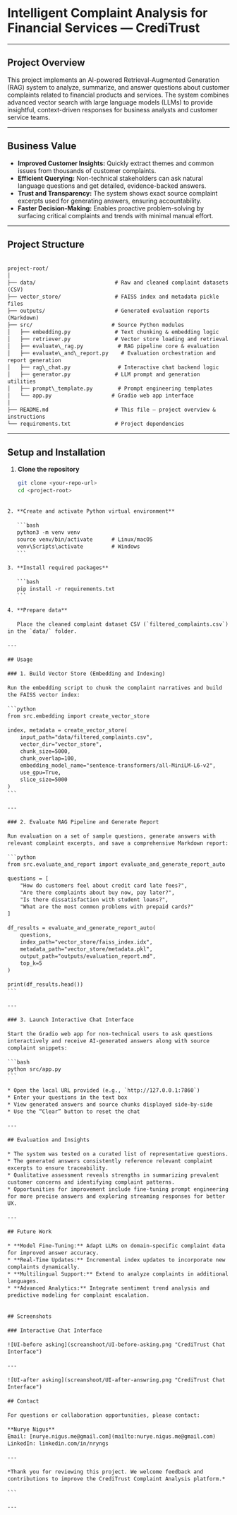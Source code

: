 # Intelligent Complaint Analysis for Financial Services — CrediTrust

---

## Project Overview

This project implements an AI-powered Retrieval-Augmented Generation (RAG) system to analyze, summarize, and answer questions about customer complaints related to financial products and services. The system combines advanced vector search with large language models (LLMs) to provide insightful, context-driven responses for business analysts and customer service teams.

---

## Business Value

- **Improved Customer Insights:** Quickly extract themes and common issues from thousands of customer complaints.
- **Efficient Querying:** Non-technical stakeholders can ask natural language questions and get detailed, evidence-backed answers.
- **Trust and Transparency:** The system shows exact source complaint excerpts used for generating answers, ensuring accountability.
- **Faster Decision-Making:** Enables proactive problem-solving by surfacing critical complaints and trends with minimal manual effort.

---

## Project Structure

```

project-root/
│
├── data/                         # Raw and cleaned complaint datasets (CSV)
├── vector_store/                 # FAISS index and metadata pickle files
├── outputs/                      # Generated evaluation reports (Markdown)
├── src/                         # Source Python modules
│   ├── embedding.py              # Text chunking & embedding logic
│   ├── retriever.py              # Vector store loading and retrieval
│   ├── evaluate\_rag.py           # RAG pipeline core & evaluation
│   ├── evaluate\_and\_report.py    # Evaluation orchestration and report generation
│   ├── rag\_chat.py               # Interactive chat backend logic
│   ├── generator.py              # LLM prompt and generation utilities
│   ├── prompt\_template.py        # Prompt engineering templates
│   └── app.py                   # Gradio web app interface
│
├── README.md                     # This file — project overview & instructions
└── requirements.txt              # Project dependencies

````

---

## Setup and Installation

1. **Clone the repository**

   ```bash
   git clone <your-repo-url>
   cd <project-root>
````

2. **Create and activate Python virtual environment**

   ```bash
   python3 -m venv venv
   source venv/bin/activate      # Linux/macOS
   venv\Scripts\activate         # Windows
   ```

3. **Install required packages**

   ```bash
   pip install -r requirements.txt
   ```

4. **Prepare data**

   Place the cleaned complaint dataset CSV (`filtered_complaints.csv`) in the `data/` folder.

---

## Usage

### 1. Build Vector Store (Embedding and Indexing)

Run the embedding script to chunk the complaint narratives and build the FAISS vector index:

```python
from src.embedding import create_vector_store

index, metadata = create_vector_store(
    input_path="data/filtered_complaints.csv",
    vector_dir="vector_store",
    chunk_size=5000,
    chunk_overlap=100,
    embedding_model_name="sentence-transformers/all-MiniLM-L6-v2",
    use_gpu=True,
    slice_size=5000
)
```

---

### 2. Evaluate RAG Pipeline and Generate Report

Run evaluation on a set of sample questions, generate answers with relevant complaint excerpts, and save a comprehensive Markdown report:

```python
from src.evaluate_and_report import evaluate_and_generate_report_auto

questions = [
    "How do customers feel about credit card late fees?",
    "Are there complaints about buy now, pay later?",
    "Is there dissatisfaction with student loans?",
    "What are the most common problems with prepaid cards?"
]

df_results = evaluate_and_generate_report_auto(
    questions,
    index_path="vector_store/faiss_index.idx",
    metadata_path="vector_store/metadata.pkl",
    output_path="outputs/evaluation_report.md",
    top_k=5
)

print(df_results.head())
```

---

### 3. Launch Interactive Chat Interface

Start the Gradio web app for non-technical users to ask questions interactively and receive AI-generated answers along with source complaint snippets:

```bash
python src/app.py
```

* Open the local URL provided (e.g., `http://127.0.0.1:7860`)
* Enter your questions in the text box
* View generated answers and source chunks displayed side-by-side
* Use the “Clear” button to reset the chat

---

## Evaluation and Insights

* The system was tested on a curated list of representative questions.
* The generated answers consistently reference relevant complaint excerpts to ensure traceability.
* Qualitative assessment reveals strengths in summarizing prevalent customer concerns and identifying complaint patterns.
* Opportunities for improvement include fine-tuning prompt engineering for more precise answers and exploring streaming responses for better UX.

---

## Future Work

* **Model Fine-Tuning:** Adapt LLMs on domain-specific complaint data for improved answer accuracy.
* **Real-Time Updates:** Incremental index updates to incorporate new complaints dynamically.
* **Multilingual Support:** Extend to analyze complaints in additional languages.
* **Advanced Analytics:** Integrate sentiment trend analysis and predictive modeling for complaint escalation.


## Screenshots

### Interactive Chat Interface

![UI-before asking](screanshoot/UI-before-asking.png "CrediTrust Chat Interface")

---

![UI-after asking](screanshoot/UI-after-answring.png "CrediTrust Chat Interface")

## Contact

For questions or collaboration opportunities, please contact:

**Nurye Nigus**
Email: [nurye.nigus.me@gmail.com](mailto:nurye.nigus.me@gmail.com)
LinkedIn: linkedin.com/in/nryngs

---

*Thank you for reviewing this project. We welcome feedback and contributions to improve the CrediTrust Complaint Analysis platform.*

```

---
